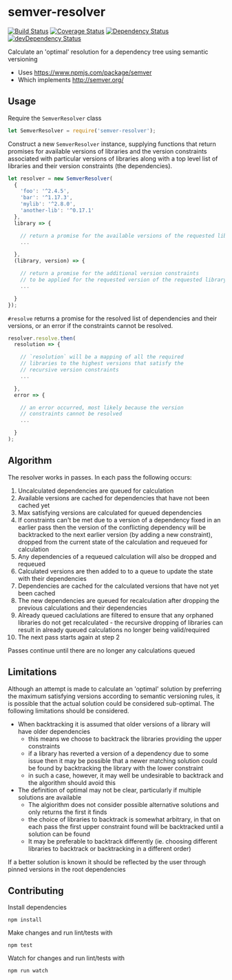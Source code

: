 # semver-resolver

[![Build Status](https://travis-ci.org/pghalliday/semver-resolver.svg?branch=master)](https://travis-ci.org/pghalliday/semver-resolver)
[![Coverage Status](https://coveralls.io/repos/github/pghalliday/semver-resolver/badge.svg?branch=master)](https://coveralls.io/github/pghalliday/semver-resolver?branch=master)
[![Dependency Status](https://david-dm.org/pghalliday/semver-resolver.svg)](https://david-dm.org/pghalliday/semver-resolver)
[![devDependency Status](https://david-dm.org/pghalliday/semver-resolver/dev-status.svg)](https://david-dm.org/pghalliday/semver-resolver#info=devDependencies)

Calculate an 'optimal' resolution for a dependency tree using semantic versioning

- Uses https://www.npmjs.com/package/semver
- Which implements http://semver.org/

## Usage

Require the `SemverResolver` class

```javascript
let SemverResolver = require('semver-resolver');
```

Construct a new `SemverResolver` instance, supplying functions that return promises for available versions of libraries and the version constraints associated with particular versions of libraries along with a top level list of libraries and their version constraints (the dependencies).

```javascript
let resolver = new SemverResolver(
  {
    'foo': '^2.4.5',
    'bar': '^1.17.3',
    'mylib': '^2.8.0',
    'another-lib': '^0.17.1'
  },
  library => {

    // return a promise for the available versions of the requested library
    ...

  },
  (library, version) => {

    // return a promise for the additional version constraints
    // to be applied for the requested version of the requested library
    ...

  }
});
```

`#resolve` returns a promise for the resolved list of dependencies and their versions, or an error if the constraints cannot be resolved.

```javascript
resolver.resolve.then(
  resolution => {

    // `resolution` will be a mapping of all the required
    // libraries to the highest versions that satisfy the
    // recursive version constraints
    ...

  },
  error => {

    // an error occurred, most likely because the version
    // constraints cannot be resolved 
    ...

  }
);
```

## Algorithm

The resolver works in passes. In each pass the following occurs:

1. Uncalculated dependencies are queued for calculation
1. Available versions are cached for dependencies that have not been cached yet
1. Max satisfying versions are calculated for queued dependencies
  1. If constraints can't be met due to a version of a dependency fixed in an earlier pass then the version of the conflicting dependency will be backtracked to the next earlier version (by adding a new constraint), dropped from the current state of the calculation and requeued for calculation
  1. Any dependencies of a requeued calculation will also be dropped and requeued
1. Calculated versions are then added to to a queue to update the state with their dependencies
1. Dependencies are cached for the calculated versions that have not yet been cached
1. The new dependencies are queued for recalculation after dropping the previous calculations and their dependencies
  1. Already queued caclulations are filtered to ensure that any orphaned libraries do not get recalculated - the recursive dropping of libraries can result in already queued calculations no longer being valid/required
1. The next pass starts again at step 2

Passes continue until there are no longer any calculations queued

## Limitations

Although an attempt is made to calculate an 'optimal' solution by preferring the maximum satisfying versions according to semantic versioning rules, it is possible that the actual solution could be considered sub-optimal. The following limitations should be considered.

- When backtracking it is assumed that older versions of a library will have older dependencies
  - this means we choose to backtrack the libraries providing the upper constraints
  - if a library has reverted a version of a dependency due to some issue then it may be possible that a newer matching solution could be found by backtracking the library with the lower constraint
  - in such a case, however, it may well be undesirable to backtrack and the algorithm should avoid this
- The definition of optimal may not be clear, particularly if multiple solutions are available
  - The algiorithm does not consider possible alternative solutions and only returns the first it finds
  - the choice of libraries to backtrack is somewhat arbitrary, in that on each pass the first upper constraint found will be backtracked until a solution can be found
  - It may be preferable to backtrack differently (ie. choosing different libraries to backtrack or backtracking in a different order)

If a better solution is known it should be reflected by the user through pinned versions in the root dependencies

## Contributing

Install dependencies

```
npm install
```

Make changes and run lint/tests with

```
npm test
```

Watch for changes and run lint/tests with

```
npm run watch
```
